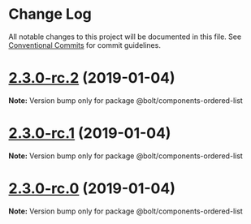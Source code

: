 # Change Log

All notable changes to this project will be documented in this file.
See [Conventional Commits](https://conventionalcommits.org) for commit guidelines.

# [2.3.0-rc.2](https://github.com/bolt-design-system/bolt/tree/master/packages/components/bolt-ordered-list/compare/v2.3.0-rc.1...v2.3.0-rc.2) (2019-01-04)

**Note:** Version bump only for package @bolt/components-ordered-list





# [2.3.0-rc.1](https://github.com/bolt-design-system/bolt/tree/master/packages/components/bolt-ordered-list/compare/vv2.3.0-rc.0...v2.3.0-rc.1) (2019-01-04)

**Note:** Version bump only for package @bolt/components-ordered-list





# [2.3.0-rc.0](https://github.com/bolt-design-system/bolt/tree/master/packages/components/bolt-ordered-list/compare/v2.2.1...v2.3.0-rc.0) (2019-01-04)

**Note:** Version bump only for package @bolt/components-ordered-list
